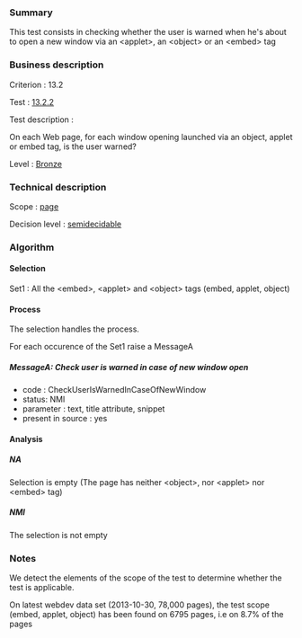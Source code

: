 ### Summary

This test consists in checking whether the user is warned when he's
about to open a new window via an <applet\>, an <object\> or an <embed\>
tag

### Business description

Criterion : 13.2

Test : [13.2.2](http://accessiweb.org/index.php/accessiweb-22-english-version.html#test-13-2-2)

Test description :

On each Web page, for each window opening launched via an object, applet
or embed tag, is the user warned?

Level : [Bronze](/en/category/rules-design/accessiweb-11/level/bronze)

### Technical description

Scope : [page](/en/category/rules-design/accessiweb-11/scope/page)

Decision level :
[semidecidable](/en/category/rules-design/accessiweb-11/decision-level/semidecidable)

### Algorithm

#### Selection

Set1 : All the <embed\>, <applet\> and <object\> tags (embed, applet,
object)

#### Process

The selection handles the process.

For each occurence of the Set1 raise a MessageA

##### MessageA: Check user is warned in case of new window open

-   code : CheckUserIsWarnedInCaseOfNewWindow
-   status: NMI
-   parameter : text, title attribute, snippet
-   present in source : yes

#### Analysis

##### NA

Selection is empty (The page has neither <object\>, nor <applet\> nor
<embed\> tag)

##### NMI

The selection is not empty

### Notes

We detect the elements of the scope of the test to determine whether the
test is applicable.

On latest webdev data set (2013-10-30, 78,000 pages), the test scope
(embed, applet, object) has been found on 6795 pages, i.e on 8.7% of the
pages
